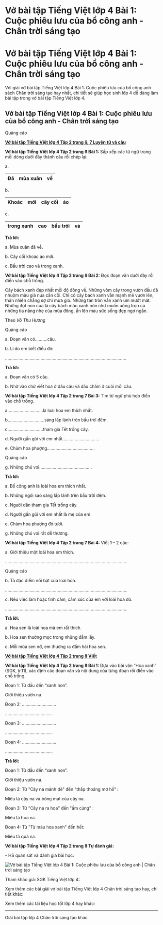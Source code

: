 # Vở bài tập Tiếng Việt lớp 4 Bài 1: Cuộc phiêu lưu của bồ công anh - Chân trời sáng tạo

# Vở bài tập Tiếng Việt lớp 4 Bài 1: Cuộc phiêu lưu của bồ công anh - Chân trời sáng tạo

Với giải vở bài tập Tiếng Việt lớp 4 Bài 1: Cuộc phiêu lưu của bồ công anh sách Chân trời sáng tạo hay nhất, chi tiết sẽ giúp học sinh lớp 4 dễ dàng làm bài tập trong vở bài tập Tiếng Việt lớp 4.

## Vở bài tập Tiếng Việt lớp 4 Bài 1: Cuộc phiêu lưu của bồ công anh - Chân trời sáng tạo

Quảng cáo

[**Vở bài tập Tiếng Việt lớp 4 Tập 2 trang 6, 7 Luyện từ và câu**](https://vietjack.com/vbt-tieng-viet-4-ct/luyen-tu-va-cau-trang-6-7-vbt-tieng-viet-4-tap-2.jsp)

**Vở bài tập Tiếng Việt lớp 4 Tập 2 trang 6 Bài 1:** Sắp xếp các từ ngữ trong mỗi dòng dưới đây thành câu rồi chép lại.

a. 

Đã |  mùa xuân |  về  
---|---|---  
  
b.

Khoác |  mới |  cây cối |  áo  
---|---|---|---  
  
c.

trong xanh |  cao |  bầu trời |  và  
---|---|---|---  
  
**Trả lời:**

a. Mùa xuân đã về.

b. Cây cối khoác áo mới.

c. Bầu trời cao và trong xanh.

**Vở bài tập Tiếng Việt lớp 4 Tập 2 trang 6 Bài 2:** Đọc đoạn văn dưới đây rồi điền vào chỗ trống. 

Cây bách xanh đẹp nhất mỗi độ đông về. Những vòm cây trong vườn đều đã nhuộm màu già nua cằn cỗi. Chỉ có cây bách xanh vẫn mạnh mẽ vươn lên, thản nhiên chẳng sợ chi mưa gió. Những tán tròn vẫn xanh um mướt mát. Những đọt non của lá cây bách màu xanh nõn như muốn uống trọn cả những tia nắng nhẹ của mùa đông, ẩn lên màu sức sống đẹp ngơ ngẩn. 

Theo _Võ Thu Hương_

Quảng cáo

a. Đoạn văn có……….câu.

b. Lí do em biết điều đó: 

………………………………………………………………………………………

**Trả lời:**

a. Đoạn văn có 5 câu. 

b. Nhờ vào chữ viết hoa ở đầu câu và dấu chấm ở cuối mỗi câu.

**Vở bài tập Tiếng Việt lớp 4 Tập 2 trang 7 Bài 3:** Tìm từ ngữ phù hợp điền vào chỗ trống. 

a………………………..là loài hoa em thích nhất. 

b.………………………..sáng lấp lánh trên bầu trời đêm. 

c………………………..tham gia Tết trồng cây. 

d. Người gần gũi với em nhất………………………... 

e. Chùm hoa phượng…………………………………

Quảng cáo

g. Những chú voi…………………………………….

**Trả lời:**

a. Bồ công anh là loài hoa em thích nhất.

b. Những ngôi sao sáng lấp lánh trên bầu trời đêm.

c. Người dân tham gia Tết trồng cây.

d. Người gần gũi với em nhất là mẹ của em.

e. Chùm hoa phượng đỏ tươi.

g. Những chú voi rất dễ thương.

**Vở bài tập Tiếng Việt lớp 4 Tập 2 trang 7 Bài 4:** Viết 1 – 2 câu: 

a. Giới thiệu một loài hoa em thích. 

……………………………………………………………………………………….

Quảng cáo

b. Tả đặc điểm nổi bật của loài hoa. 

……………………………………………………………………………………….

c. Nêu việc làm hoặc tình cảm, cảm xúc của em với loài hoa đó. 

……………………………………………………………………………………….

**Trả lời:**

a. Hoa sen là loài hoa mà em rất thích.

b. Hoa sen thường mọc trong những đầm lầy.

c. Mỗi mùa sen nở, em thường ra đầm hái hoa sen. 

[**Vở bài tập Tiếng Việt lớp 4 Tập 2 trang 8 Viết**](https://vietjack.com/vbt-tieng-viet-4-ct/viet-trang-8-vbt-tieng-viet-4-tap-2.jsp)

**Vở bài tập Tiếng Việt lớp 4 Tập 2 trang 8 Bài 1:** Dựa vào bài văn “Hoa xanh” (SGK, tr.11), xác định các đoạn văn và nội dung của từng đoạn rồi điền vào chỗ trống. 

Đoạn 1: Từ đầu đến “xanh non”. 

Giới thiệu vườn na.

Đoạn 2: ……………………….

…………………………………

Đoạn 3: ……………………….

…………………………………

Đoạn 4: ……………………….

…………………………………

**Trả lời:**

Đoạn 1: Từ đầu đến “xanh non”. 

Giới thiệu vườn na.

Đoạn 2: Từ "Cây na mảnh dẻ" đến "thấp thoáng mơ hồ" : 

Miêu tả cây na và bóng mát của cây na.

Đoạn 3: Từ "Cây na ra hoa" đến "ấm cúng" : 

Miêu tả hoa na.

Đoạn 4: Từ "Từ màu hoa xanh" đến hết: 

Miêu tả quả na.

**Vở bài tập Tiếng Việt lớp 4 Tập 2 trang 8 Tự đánh giá:**

\- HS quan sát và đánh giá bài học:

![Vở bài tập Tiếng Việt lớp 4 Bài 1: Cuộc phiêu lưu của bồ công anh | Chân trời sáng tạo](https://vietjack.com/vbt-tieng-viet-4-ct/images/tu-danh-gia.PNG)

Tham khảo giải SGK Tiếng Việt lớp 4:

Xem thêm các bài giải vở bài tập Tiếng Việt lớp 4 Chân trời sáng tạo hay, chi tiết khác:

Xem thêm các tài liệu học tốt lớp 4 hay khác:

* * *

Giải bài tập lớp 4 Chân trời sáng tạo khác
